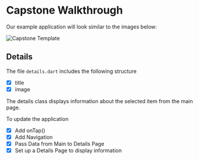 # Capstone Walkthrough 

Our example application will look similar to the images below:

![Capstone Template](https://github.com/rosera/flutter_workshop/blob/main/images/capstone-template.png "Capstone Sketch")

## Details

The file `details.dart` includes the following structure

- [x] title
- [x] image

The details class displays information about the selected item from the main page.

To update the application

- [x] Add onTap()
- [x] Add Navigation
- [x] Pass Data from Main to Details Page
- [x] Set up a Details Page to display information
